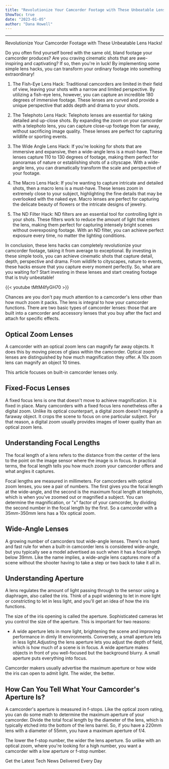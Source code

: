 ```yaml
---
title: "Revolutionize Your Camcorder Footage with These Unbeatable Lens Hacks!"
ShowToc: true 
date: "2023-01-05"
author: "Dana Howell"
---
```

*****
Revolutionize Your Camcorder Footage with These Unbeatable Lens Hacks!

Do you often find yourself bored with the same old, bland footage your camcorder produces? Are you craving cinematic shots that are awe-inspiring and captivating? If so, then you're in luck! By implementing some simple lens hacks, you can transform your ordinary footage into something extraordinary!

1. The Fish-Eye Lens Hack:
Traditional camcorders are limited in their field of view, leaving your shots with a narrow and limited perspective. By utilizing a fish-eye lens, however, you can capture an incredible 180 degrees of immersive footage. These lenses are curved and provide a unique perspective that adds depth and drama to your shots.

2. The Telephoto Lens Hack:
Telephoto lenses are essential for taking detailed and up-close shots. By expanding the zoom on your camcorder with a telephoto lens, you can capture close-up footage from far away, without sacrificing image quality. These lenses are perfect for capturing wildlife or sporting events.

3. The Wide Angle Lens Hack:
If you're looking for shots that are immersive and expansive, then a wide-angle lens is a must-have. These lenses capture 110 to 130 degrees of footage, making them perfect for panoramas of nature or establishing shots of a cityscape. With a wide-angle lens, you can dramatically transform the scale and perspective of your footage.

4. The Macro Lens Hack:
If you're wanting to capture intricate and detailed shots, then a macro lens is a must-have. These lenses zoom in extremely close to your subject, highlighting the fine details that may be overlooked with the naked eye. Macro lenses are perfect for capturing the delicate beauty of flowers or the intricate designs of jewelry.

5. The ND Filter Hack:
ND filters are an essential tool for controlling light in your shots. These filters work to reduce the amount of light that enters the lens, making them perfect for capturing intensely bright scenes without overexposing footage. With an ND filter, you can achieve perfect exposure every time, no matter the lighting conditions.

In conclusion, these lens hacks can completely revolutionize your camcorder footage, taking it from average to exceptional. By investing in these simple tools, you can achieve cinematic shots that capture detail, depth, perspective and drama. From wildlife to cityscapes, nature to events, these hacks ensure that you capture every moment perfectly. So, what are you waiting for? Start investing in these lenses and start creating footage that is truly unbeatable!

{{< youtube tMtM4fyGH70 >}} 




Chances are you don't pay much attention to a camcorder's lens other than how much zoom it packs. The lens is integral to how your camcorder functions. There are two basic types of camcorder lenses: those that are built into a camcorder and accessory lenses that you buy after the fact and attach for specific effects.

 
##   Optical Zoom Lenses  
 

A camcorder with an optical zoom lens can magnify far away objects. It does this by moving pieces of glass within the camcorder. Optical zoom lenses are distinguished by how much magnification they offer. A 10x zoom lens can magnify an object 10 times.

 
This article focuses on built-in camcorder lenses only.
 
##   Fixed-Focus Lenses  
 

A fixed focus lens is one that doesn't move to achieve magnification. It is fixed in place. Many camcorders with a fixed focus lens nonetheless offer a digital zoom. Unlike its optical counterpart, a digital zoom doesn't magnify a faraway object. It crops the scene to focus on one particular subject. For that reason, a digital zoom usually provides images of lower quality than an optical zoom lens.

 
##   Understanding Focal Lengths  
 

The focal length of a lens refers to the distance from the center of the lens to the point on the image sensor where the image is in focus. In practical terms, the focal length tells you how much zoom your camcorder offers and what angles it captures.

 

Focal lengths are measured in millimeters. For camcorders with optical zoom lenses, you see a pair of numbers. The first gives you the focal length at the wide-angle, and the second is the maximum focal length at telephoto, which is when you've zoomed out or magnified a subject. You can determine the magnification, or "x" factor of your camcorder, by dividing the second number in the focal length by the first. So a camcorder with a 35mm-350mm lens has a 10x optical zoom.

 
##   Wide-Angle Lenses  
 

A growing number of camcorders tout wide-angle lenses. There's no hard and fast rule for when a built-in camcorder lens is considered wide-angle, but you typically see a model advertised as such when it has a focal length below 39mm. Like the name implies, a wide-angle lens captures more of a scene without the shooter having to take a step or two back to take it all in.

 
##   Understanding Aperture  
 

A lens regulates the amount of light passing through to the sensor using a diaphragm, also called the iris. Think of a pupil widening to let in more light or constricting to let in less light, and you'll get an idea of how the iris functions.

 

The size of the iris opening is called the aperture. Sophisticated cameras let you control the size of the aperture. This is important for two reasons:

 
- A wide aperture lets in more light, brightening the scene and improving performance in dimly lit environments. Conversely, a small aperture lets in less light.Adjusting the lens aperture lets you adjust the depth of field, which is how much of a scene is in focus. A wide aperture makes objects in front of you well-focused but the background blurry. A small aperture puts everything into focus.

 

Camcorder makers usually advertise the maximum aperture or how wide the iris can open to admit light. The wider, the better.

 
##   How Can You Tell What Your Camcorder's Aperture Is?  
 

A camcorder's aperture is measured in f-stops. Like the optical zoom rating, you can do some math to determine the maximum aperture of your camcorder. Divide the total focal length by the diameter of the lens, which is typically etched into the bottom of the lens barrel. So, if you have a 220mm lens with a diameter of 55mm, you have a maximum aperture of f/4.

 

The lower the f-stop number, the wider the lens aperture. So unlike with an optical zoom, where you're looking for a high number, you want a camcorder with a low aperture or f-stop number.

 

Get the Latest Tech News Delivered Every Day




